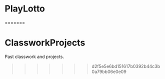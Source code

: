 
# PlayLotto
=======
# ClassworkProjects
Past classwork and projects.





>>>>>>> d2f5e5e6bd151617b0392b44c3b0a79bb06e0e09
